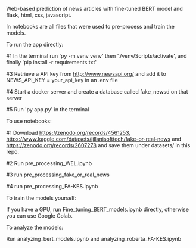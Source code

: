 Web-based prediction of news articles with fine-tuned BERT model and flask, html, css, javascript.

In notebooks are all files that were used to pre-process and train the models. 

To run the app directly:

#1 In the terminal run 'py -m venv venv' then './venv/Scripts/activate', and finally 'pip install -r requirements.txt'

#3 Retrieve a API key from http://www.newsapi.org/ and add it to NEWS_API_KEY = your_api_key in an .env file

#4 Start a docker server and create a database called fake_newsd on that server

#5 Run 'py app.py' in the terminal

To use notebooks:

#1 Download https://zenodo.org/records/4561253, https://www.kaggle.com/datasets/jillanisofttech/fake-or-real-news and https://zenodo.org/records/2607278 and save them under datasets/ in this repo.

#2 Run pre_processing_WEL.ipynb

#3 run pre_processing_fake_or_real_news

#4 run pre_processing_FA-KES.ipynb

To train the models yourself: 

If you have a GPU, run Fine_tuning_BERT_models.ipynb directly, otherwise you can use Google Colab.

To analyze the models:

Run analyzing_bert_models.ipynb and analyzing_roberta_FA-KES.ipynb